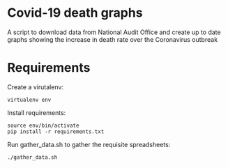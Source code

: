 # Covid-19 death graphs
A script to download data from National Audit Office and create up to date
graphs showing the increase in death rate over the Coronavirus outbreak

# Requirements
Create a virutalenv:
```
virtualenv env
```
Install requirements:
```
source env/bin/activate
pip install -r requirements.txt
```
Run gather_data.sh to gather the requisite spreadsheets:
```
./gather_data.sh
```
